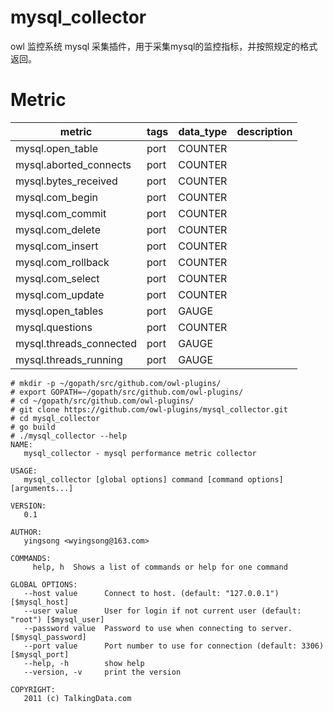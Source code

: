 # mysql_collector
owl 监控系统 mysql 采集插件，用于采集mysql的监控指标，并按照规定的格式返回。

# Metric 
| metric | tags | data_type | description | 
| ------ | ---- | ---- | ---- | 
| mysql.open_table | port | COUNTER |
| mysql.aborted_connects | port | COUNTER |
| mysql.bytes_received | port | COUNTER|
| mysql.com_begin | port | COUNTER |
| mysql.com_commit | port | COUNTER |
| mysql.com_delete | port | COUNTER |
| mysql.com_insert | port | COUNTER |
| mysql.com_rollback | port | COUNTER |
| mysql.com_select | port |  COUNTER |
| mysql.com_update | port  | COUNTER | 
| mysql.open_tables | port | GAUGE |
| mysql.questions | port  | COUNTER | 
| mysql.threads_connected | port | GAUGE |
| mysql.threads_running | port | GAUGE | 

```
# mkdir -p ~/gopath/src/github.com/owl-plugins/
# export GOPATH=~/gopath/src/github.com/owl-plugins/
# cd ~/gopath/src/github.com/owl-plugins/
# git clone https://github.com/owl-plugins/mysql_collector.git
# cd mysql_collector 
# go build
# ./mysql_collector --help
NAME:
   mysql_collector - mysql performance metric collector

USAGE:
   mysql_collector [global options] command [command options] [arguments...]

VERSION:
   0.1

AUTHOR:
   yingsong <wyingsong@163.com>

COMMANDS:
     help, h  Shows a list of commands or help for one command

GLOBAL OPTIONS:
   --host value      Connect to host. (default: "127.0.0.1") [$mysql_host]
   --user value      User for login if not current user (default: "root") [$mysql_user]
   --password value  Password to use when connecting to server. [$mysql_password]
   --port value      Port number to use for connection (default: 3306) [$mysql_port]
   --help, -h        show help
   --version, -v     print the version

COPYRIGHT:
   2011 (c) TalkingData.com
   ```
